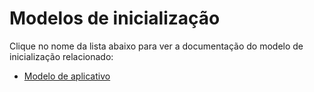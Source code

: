# Modelos de inicialização
Clique no nome da lista abaixo para ver a documentação do modelo de inicialização relacionado:

* [Modelo de aplicativo](Application-Templates.md)
